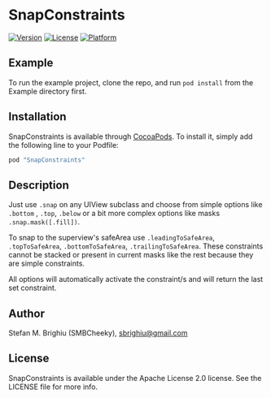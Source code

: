 # SnapConstraints

[![Version](https://img.shields.io/cocoapods/v/SnapConstraints.svg?style=flat)](http://cocoapods.org/pods/SnapConstraints)
[![License](https://img.shields.io/cocoapods/l/SnapConstraints.svg?style=flat)](http://cocoapods.org/pods/SnapConstraints)
[![Platform](https://img.shields.io/cocoapods/p/SnapConstraints.svg?style=flat)](http://cocoapods.org/pods/SnapConstraints)

## Example

To run the example project, clone the repo, and run `pod install` from the Example directory first.

## Installation

SnapConstraints is available through [CocoaPods](http://cocoapods.org). To install
it, simply add the following line to your Podfile:

```ruby
pod "SnapConstraints"
```

## Description

Just use `.snap` on any UIView subclass and choose from simple options like `.bottom` , `.top`, `.below` or a bit more complex options like masks `.snap.mask([.fill])`.

To snap to the superview's safeArea use `.leadingToSafeArea`, `.topToSafeArea`, `.bottomToSafeArea`, `.trailingToSafeArea`. 
These constraints cannot be stacked or present in current masks like the rest because they are simple constraints.

All options will automatically activate the constraint/s and will return the last set constraint.

## Author

Stefan M. Brighiu (SMBCheeky), sbrighiu@gmail.com

## License

SnapConstraints is available under the Apache License 2.0 license. See the LICENSE file for more info.
